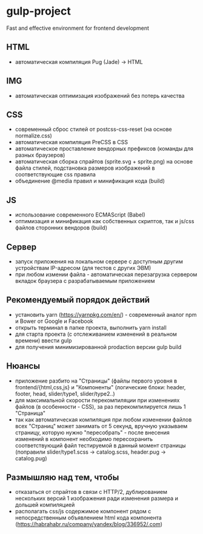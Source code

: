 # gulp-project
Fast and effective environment for frontend development

## HTML
* автоматическая компиляция Pug (Jade) -> HTML

## IMG
* автоматическая оптимизация изображений без потерь качества

## CSS
* современный сброс стилей от postcss-css-reset (на основе normalize.css)
* автоматическая компиляция PreCSS в CSS
* автоматическое проставление вендорных префиксов (команды для разных браузеров)
* автоматическая сборка спрайтов (sprite.svg + sprite.png) на основе файла стилей, подстановка размеров изображений в соответствующие css правила
* объединение @media правил и минификация кода (build) 

## JS
* использование современного ECMAScript (Babel)
* оптимизация и минификация как собственных скриптов, так и js/css файлов сторонних вендоров (build)

## Сервер
* запуск приложения на локальном сервере с доступным другим устройствам IP-адресом (для тестов с других ЭВМ)
* при любом измении файла - автоматическая перезагрузка сервером вкладок браузера с разрабатываемым приложением   

## Рекомендуемый порядок действий
* установить yarn (https://yarnpkg.com/en/) - современный аналог npm и Bower от Google и Facebook
* открыть терминал в папке проекта, выполнить yarn install
* для старта проекта (с отслеживанием изменений в реальном времени) ввести gulp
* для получения минимизированной prodaction версии gulp build

## Нюансы
* приложение разбито на "Страницы" (файлы первого уровня в frontend/{html,css,js} и "Компоненты" (логические блоки: header, footer, head, slider/type1, slider/type2..)
* для максимальной скорости перекомпиляции при изменениях файлов (в особенности - CSS), за раз перекомпилируется лишь 1 "Страница" 
* так как автоматическая компиляция при любом изменении файлов всех "Страниц" может занимать от 5 секунд, вручную указываем страницу, которую нужно "пересобрать" - после внесения изменений в компонент необходимо пересохранить соответствующий файл тестируемой в данный момент страницы (поправили slider/type1.scss -> catalog.scss, header.pug -> catalog.pug)

## Размышляю над тем, чтобы
* отказаться от спрайтов в связи с HTTP/2, дублированием нескольких версий 1 изображения ради изменения размера и дольшей компиляцией
* располагать css/js содержимое компонент рядом с непосредственным объявлением html кода компонента (https://habrahabr.ru/company/yandex/blog/336952/.com)  
